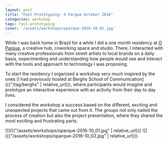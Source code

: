 ```yaml
---
layout: post
title: "Fast Prototyping: O Parque October 2016"
categories: workshop
tags: fast-prototyping
cover: '/assets/workshops/oparque-2016-10_01.jpg'
---
```


While I was back home in Brazil for a while I did a one month residency at [O Parque](http://www.oparque.com.br/), a creative hub, coworking space and studio. There, I interacted with many creative professionals from street artists to local brands on a daily basis, experimenting and understanding how people would see and interact with the tools and approach to technology I was proposing.

To start the residency I organized a workshop very much inspired by the ones [I had previously hosted at Berghs School of Communication]({{"/tag/berghs" | relative_url}}), where participants would imagine and prototype an interactive experience with an activity from their day to day lives.

I considered the workshop a success based on the different, exciting and unexpected projects that came out from it. The groups not only nailed the process of creation but also the project presentation, where they shared the most exciting and frustrating parts. 

![]({{"/assets/workshops/oparque-2016-10_01.jpg" | relative_url}})
![]({{"/assets/workshops/oparque-2016-10_02.jpg" | relative_url}})
